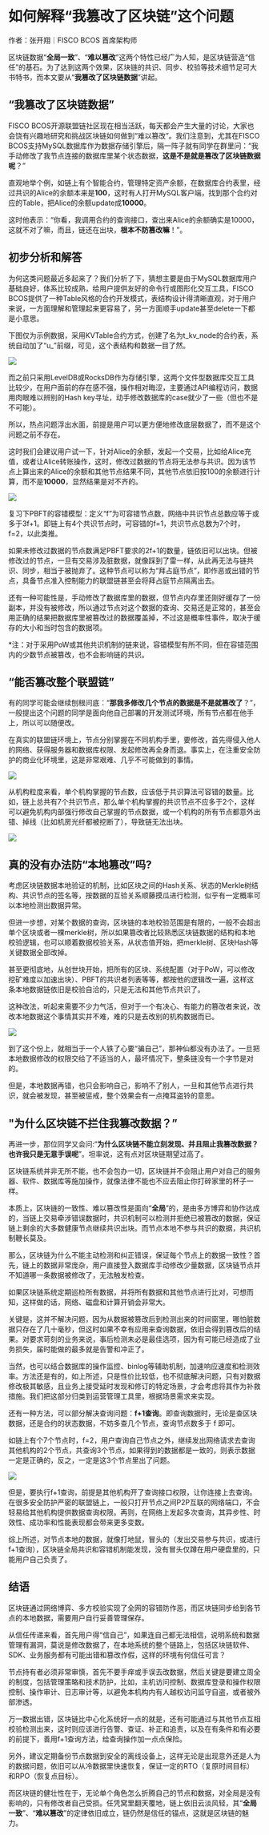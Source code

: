 # 如何解释“我篡改了区块链”这个问题

作者：张开翔｜FISCO BCOS 首席架构师

区块链数据“**全局一致**”、“**难以篡改**”这两个特性已经广为人知，是区块链营造“信任”的基石。为了达到这两个效果，区块链的共识、同步、校验等技术细节足可大书特书，而本文要从“**我篡改了区块链数据**”讲起。

## “我篡改了区块链数据”

FISCO BCOS开源联盟链社区现在相当活跃，每天都会产生大量的讨论，大家也会饶有兴趣地研究和挑战区块链如何做到“难以篡改”。我们注意到，尤其在FISCO BCOS支持MySQL数据库作为数据存储引擎后，隔一阵子就有同学在群里问：“我手动修改了我节点连接的数据库里某个状态数据，**这是不是就是篡改了区块链数据呢**？”

直观地举个例，如链上有个智能合约，管理特定资产余额，在数据库合约表里，经过共识的Alice的余额本来是**100**，这时有人打开MySQL客户端，找到那个合约对应的Table，把Alice的余额update成**10000**。

这时他表示：“你看，我调用合约的查询接口，查出来Alice的余额确实是10000，这就不对了嘛，而且，链还在出块，**根本不防篡改嘛**！”。

## 初步分析和解答

为何这类问题最近多起来了？我们分析了下，猜想主要是由于MySQL数据库用户基础良好，体系比较成熟，给用户提供友好的命令行或图形化交互工具，FISCO BCOS提供了一种Table风格的合约开发模式，表结构设计得清晰直观，对于用户来说，一方面理解和管理起来更容易了，另一方面顺手update甚至delete一下都是小意思。

下图仅为示例数据，采用KVTable合约方式，创建了名为t_kv_node的合约表，系统自动加了“u_”前缀，可见，这个表结构和数据一目了然。

![](../../../images/articles/1009/IMG_5027.PNG)

而之前只采用LevelDB或RocksDB作为存储引擎，这两个文件型数据库交互工具比较少，在用户面前的存在感不强，操作相对晦涩，主要通过API编程访问，数据用肉眼难以辨别的Hash key寻址，动手修改数据库的case就少了一些（但也不是不可能）。

所以，热点问题浮出水面，前提是用户可以更方便地修改底层数据了，而不是这个问题之前不存在。

这时我们会建议用户试一下，针对Alice的余额，发起一个交易，比如给Alice充值，或者让Alice转账操作，这时，修改过数据的节点将无法参与共识。因为该节点上算出来的Alice的余额和其他节点结果不同，其他节点依旧按100的余额进行计算，而不是**10000**，显然结果是对不齐的。

![](../../../images/articles/1009/IMG_5028.PNG)


复习下PBFT的容错模型：定义“f”为可容错节点数，网络中共识节点总数应等于或多于3f+1。即链上有4个共识节点时，可容错的f=1，共识节点总数为7个时，f=2，以此类推。

如果未修改过数据的节点数满足PBFT要求的2f+1的数量，链依旧可以出块。但被修改过的节点，一旦有交易涉及脏数据，就像踩到了雷一样，从此再无法与链共识、同步，相当于被抛弃了。这种节点可以称为“拜占庭节点”，即作恶或出错的节点，具备节点准入控制能力的联盟链甚至会将拜占庭节点隔离出去。

还有一种可能性是，手动修改了数据库里的数据，但节点内存里还刚好缓存了一份副本，并没有被修改，所以通过节点对这个数据的查询、交易还是正常的，甚至会用正确的结果把数据库里被篡改过的数据覆盖掉，不过这是概率性事件，取决于缓存的大小和当时包含的数据项。

*注：对于采用PoW或其他共识机制的链来说，容错模型有所不同，但在容错范围内的少数节点被篡改，也不会影响链的共识。

## “能否篡改整个联盟链”

有的同学可能会继续刨根问底：“**那我多修改几个节点的数据是不是就篡改了**？”，一般提出这个问题的同学是面向他自己部署的开发测试环境，所有节点都在他手上，所以可以随便改。

在真实的联盟链环境上，节点分别掌握在不同机构手里，要修改，首先得侵入他人的网络、获得服务器和数据库权限、发起修改再全身而退。事实上，在注重安全防护的商业化环境里，这是非常艰难、几乎不可能做到的事情。

![](../../../images/articles/1009/IMG_5029.PNG)

从机构粒度来看，单个机构掌握的节点数，应该低于共识算法可容错的数量。比如，链上总共有7个共识节点，那么单个机构掌握的共识节点不应多于2个，这样可以避免机构内部强行修改自己掌握的节点数据，或一个机构的所有节点都意外出错、掉线（比如机房光纤都被挖断了），导致链无法出块。

![](../../../images/articles/1009/IMG_5030.PNG)

## 真的没有办法防“本地篡改”吗?

考虑区块链数据本地验证的机制，比如区块之间的Hash关系、状态的Merkle树结构、共识节点的签名等，按数据的互验关系顺藤摸瓜进行检测，似乎有一定概率可以本地检测出数据异常。

但进一步想，对某个数据的查询，区块链的本地校验范围是有限的，一般不会超出单个区块或者一棵merkle树，所以如果篡改者比较熟悉区块链数据的结构和本地校验逻辑，也可以顺着数据校验关系，从状态值开始，把merkle树、区块Hash等关键数据全部改掉。

甚至更彻底地，从创世块开始，把所有的区块、系统配置（对于PoW，可以修改挖矿难度以加速出块）、PBFT的共识者列表等等，都按他的逻辑改一遍，这样这条本地数据链依旧是校验自洽的，只是无法和其他节点共识了。

这种改法，听起来需要不少力气活，但对于一个有决心、有能力的篡改者来说，改改本地数据这个事情其实并不难，难的只是去改别的机构数据而已。

![](../../../images/articles/1009/IMG_5031.PNG)

到了这个份上，就相当于一个人铁了心要“骗自己”，那神仙都没有办法了。一旦把本地数据修改的权限交给了不适当的人，最坏情况下，整条链没有一个字节是对的。

但是，本地数据再错，也只会影响自己，影响不了别人，一旦和其他节点进行共识，就会被发现，甚至被惩戒，整个效果会有一点掩耳盗铃的意思。

## "为什么区块链不拦住我篡改数据？”

再进一步，那位同学又会问:“**为什么区块链不能立刻发现、并且阻止我篡改数据？也许我只是无意手误呢**”。坦率说，这有点对区块链期望过高了。

区块链系统并非无所不能，也不会包办一切，区块链并不会阻止用户对自己的服务器、软件、数据库等施加操作，就像法律不能也不应去阻止你打碎家里的杯子一样。

本质上，区块链的一致性、难以篡改性是面向“**全局**”的，是由多方博弈和协作达成的，当链上交易牵涉错误数据时，共识机制可以检测并拒绝已被篡改的数据，保证链上剩余的大多数健康节点继续共识出块。而节点本地不参与共识的数据，共识机制鞭长莫及。

那么，区块链为什么不能主动检测和纠正错误，保证每个节点上的数据一致性？首先，链上的数据非常庞杂，用户直接登入数据库手动修改少量数据，区块链节点并不知道哪一条数据被修改了，无法触发检查。

如果区块链系统定期巡检所有数据，并将所有数据和其他节点进行比对，可想而知，这样做的话，网络、磁盘和计算开销会非常大。

关键是，这并不解决问题，因为从数据被篡改后到检测出来的时间窗里，哪怕脏数据只存在了几十毫秒，但这时如果不幸有应用来查询数据，依旧会得到篡改后的结果。对要求苛刻的业务来说，事后检测未必是最佳选项，因为有可能已经造成了业务损失，届时能做的最多就是告警和冲正了。

当然，也可以结合数据库的操作监控、binlog等辅助机制，加速响应速度和检测效率。方法还是有的，如上所述，只是性价比较低，也不彻底解决问题，只有对数据修改极其敏感，且业务上接受延时发现和修订的特定场景，才会考虑将其作为补救措施。我们把这部分归类到运营管理工具里，根据场景需求来实现。

还有一种方法，可以部分解决查询问题：**f+1查询**。即查询数据时，无论是查区块数据，还是合约的状态数据，不妨多查几个节点，查询节点数多于 f 即可。

如链上有个7个节点时，f=2，用户查询自己节点之外，继续发出网络请求去查询其他机构的2个节点，共查询3个节点，如果得到的数据都是一致的，则表示数据一定是正确的，反之，一定是这3个节点里出了问题。

![](../../../images/articles/1009/IMG_5032.PNG)

但是，要执行f+1查询，前提是其他机构开了查询接口权限，让你连接上去查询。在很多安全防护严密的联盟链上，一般只打开节点之间P2P互联的网络端口，不会轻易给其他机构提供数据查询权限。再则，在网络上发起多次查询，其异步性、时效性、成功率和性能表现都会带来更多变数。

综上所述，对节点本地的数据，就像打地鼠，冒头的（发出交易参与共识，或进行f+1查询），区块链全局共识和容错机制能发现，没有冒头仅蹲在用户硬盘里的，只能用户自己负责了。

## 结语

区块链通过网络博弈、多方校验实现了全网的容错防作恶，而区块链同步给到各节点的本地数据，需要用户自行妥善管理保存。

从信任传递来看，首先用户得“信自己”，如果连自己都无法相信，说明系统和数据管理有漏洞，莫说是修改数据了，在本地系统的整个链路上，包括区块链软件、SDK、业务服务都有可能出错和篡改作假，这样的环境有何信任可言？

节点持有者必须非常审慎，首先不要手痒或手误去改数据，然后关键是要建立周全的制度，包括管理策略和技术防护，比如，主机访问控制、数据库登录和操作权限控制、操作审计、日志审计等，以避免本机构内有人越权访问监守自盗，或者被外部渗透。

万一数据出错，区块链比中心化系统好一点的就是，还有可能通过与其他节点互相校验检测出来，这时则应该进行告警、查证、补正和追责，以及在有条件和有必要的前提下，善用f+1查询方法，给查询操作加一点点保险。

另外，建议定期备份节点数据到安全的离线设备上，这样无论是出现意外还是人为的数据问题，依旧可以从冷数据里快速恢复，保证一定的RTO（复原时间目标）和RPO（恢复点目标）。

而区块链的健壮性在于，无论单个角色怎么折腾自己的节点和数据，对全局是没有影响的，只有修改者自己受损。任凭窝里翻天覆地，链上依旧云淡风轻，其“**全局一致**”、“**难以篡改**”的定律依旧成立，链仍然是信任的锚点，这就是区块链的魅力。